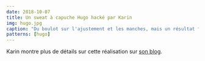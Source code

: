 ```yaml
---
date: 2018-10-07
title: Un sweat à capuche Hugo hacké par Karin
img: hugo.jpg
caption: "Du boulot sur l'ajustement et les manches, mais un résultat final grandiose."
patterns: [hugo]
---
```


Karin montre plus de détails sur cette réalisation sur [son blog](https://www.karinkay.nl/freesewing-hugo-hoodie/). 
